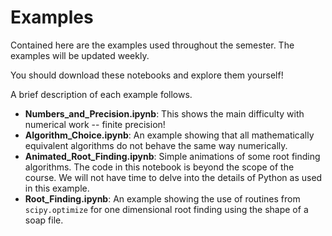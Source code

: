 # Examples

Contained here are the examples used throughout the semester.
The examples will be updated weekly.

You should download these notebooks and explore them yourself!

A brief description of each example follows.

- **Numbers_and_Precision.ipynb**:
This shows the main difficulty with numerical work -- finite precision!
- **Algorithm_Choice.ipynb**:
An example showing that all mathematically equivalent algorithms do not behave the same way numerically.
- **Animated_Root_Finding.ipynb**:
Simple animations of some root finding algorithms.  The code in this notebook is beyond the scope of the course.  We will not have time to delve into the details of Python as used in this example.
- **Root_Finding.ipynb**:
An example showing the use of routines from `scipy.optimize` for one dimensional root finding using the shape of a soap file.
